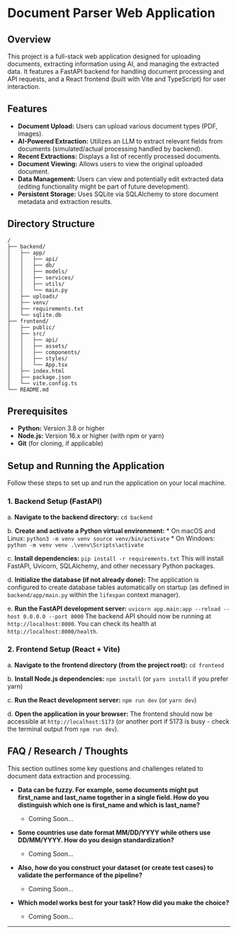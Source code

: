 # Document Parser Web Application

## Overview

This project is a full-stack web application designed for uploading documents, extracting information using AI, and managing the extracted data. It features a FastAPI backend for handling document processing and API requests, and a React frontend (built with Vite and TypeScript) for user interaction.

## Features

*   **Document Upload:** Users can upload various document types (PDF, images).
*   **AI-Powered Extraction:** Utilizes an LLM to extract relevant fields from documents (simulated/actual processing handled by backend).
*   **Recent Extractions:** Displays a list of recently processed documents.
*   **Document Viewing:** Allows users to view the original uploaded document.
*   **Data Management:** Users can view and potentially edit extracted data (editing functionality might be part of future development).
*   **Persistent Storage:** Uses SQLite via SQLAlchemy to store document metadata and extraction results.

## Directory Structure

```
/
├── backend/
│   ├── app/
│   │   ├── api/
│   │   ├── db/
│   │   ├── models/
│   │   ├── services/
│   │   ├── utils/
│   │   └── main.py
│   ├── uploads/
│   ├── venv/
│   ├── requirements.txt
│   └── sqlite.db
├── frontend/
│   ├── public/
│   ├── src/
│   │   ├── api/
│   │   ├── assets/
│   │   ├── components/
│   │   ├── styles/
│   │   └── App.tsx
│   ├── index.html
│   ├── package.json
│   └── vite.config.ts
└── README.md
```

## Prerequisites

*   **Python:** Version 3.8 or higher
*   **Node.js:** Version 16.x or higher (with npm or yarn)
*   **Git** (for cloning, if applicable)

## Setup and Running the Application

Follow these steps to set up and run the application on your local machine.

### 1. Backend Setup (FastAPI)

   a.  **Navigate to the backend directory:**
       ```
       cd backend
       ```

   b.  **Create and activate a Python virtual environment:**
       *   On macOS and Linux:
           ```
           python3 -m venv venv
           source venv/bin/activate
           ```
       *   On Windows:
           ```
           python -m venv venv
           .\venv\Scripts\activate
           ```

   c.  **Install dependencies:**
       ```
       pip install -r requirements.txt
       ```
       This will install FastAPI, Uvicorn, SQLAlchemy, and other necessary Python packages.

   d.  **Initialize the database (if not already done):**
       The application is configured to create database tables automatically on startup (as defined in `backend/app/main.py` within the `lifespan` context manager).

   e.  **Run the FastAPI development server:**
       ```
       uvicorn app.main:app --reload --host 0.0.0.0 --port 8000
       ```
       The backend API should now be running at `http://localhost:8000`. You can check its health at `http://localhost:8000/health`.

### 2. Frontend Setup (React + Vite)

   a.  **Navigate to the frontend directory (from the project root):**
       ```
       cd frontend
       ```

   b.  **Install Node.js dependencies:**
       ```
       npm install
       ```
       (or `yarn install` if you prefer yarn)

   c.  **Run the React development server:**
       ```
       npm run dev
       ```
       (or `yarn dev`)

   d.  **Open the application in your browser:**
       The frontend should now be accessible at `http://localhost:5173` (or another port if 5173 is busy - check the terminal output from `npm run dev`).

## FAQ / Research / Thoughts

This section outlines some key questions and challenges related to document data extraction and processing.

*   **Data can be fuzzy. For example, some documents might put first_name and last_name together in a single field. How do you distinguish which one is first_name and which is last_name?**
    *   Coming Soon...

*   **Some countries use date format MM/DD/YYYY while others use DD/MM/YYYY. How do you design standardization?**
    *   Coming Soon...

*   **Also, how do you construct your dataset (or create test cases) to validate the performance of the pipeline?**
    *   Coming Soon...

*   **Which model works best for your task? How did you make the choice?**
    *   Coming Soon...

---
